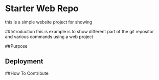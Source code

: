 # Starter Web Repo

this is a simple website project for showing

##Introduction
this is example is to show different part of the git repositor and various commands using a web project

##Purpose

## Deployment

##How To Contribute

